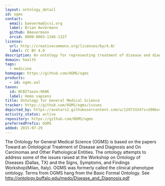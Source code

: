 ```yaml
---
layout: ontology_detail
id: ogms
contact:
  email: baeverma@jcvi.org
  label: Brian Aevermann
  github: BAevermann
  orcid: 0000-0003-1346-1327
license:
  url: http://creativecommons.org/licenses/by/4.0/
  label: CC BY 4.0
description: An ontology for representing treatment of disease and diagnosis and on carcinomas and other pathological entities
domain: health
tags:
  - medicine
homepage: https://github.com/OGMS/ogms
products:
  - id: ogms.owl
taxon:
  id: NCBITaxon:9606
  label: Homo sapiens
title: Ontology for General Medical Science
tracker: https://github.com/OGMS/ogms/issues
depicted_by: https://avatars2.githubusercontent.com/u/12973154?s=200&v=4
activity_status: active
repository: https://github.com/OGMS/ogms
preferredPrefix: OGMS
added: 2015-07-29
---
```


The Ontology for General Medical Science (OGMS) is based on the papers Toward an Ontological Treatment of Disease and Diagnosis and On Carcinomas and Other Pathological Entities. The ontology attempts to address some of the issues raised at the Workshop on Ontology of Diseases (Dallas, TX) and the Signs, Symptoms, and Findings Workshop(Milan, Italy). OGMS was formerly called the clinical phenotype ontology. Terms from OGMS hang from the Basic Formal Ontology. See http://ontology.buffalo.edu/medo/Disease_and_Diagnosis.pdf
